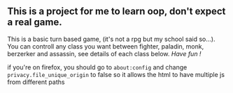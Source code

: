 ## This is a project for me to learn oop, don't expect a real game.

This is a basic turn based game, (it's not a rpg but my school said so...). You can controll any class you want between fighter, paladin, monk, berzerker and assassin, see details of each class below. *Have fun !*

if you're on firefox, you should go to `about:config` and change `privacy.file_unique_origin` to false so it allows the html to have multiple js from different paths